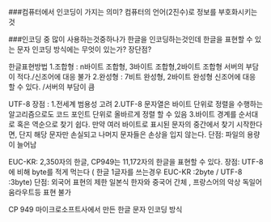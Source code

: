###컴퓨터에서 인코딩이 가지는 의미?
컴퓨터의 언어(2진수)로 정보를 부호화시키는것

###인코딩 중 많이 사용하는것중하나가 한글을 인코딩하는것인데 한글을 표현할 수 있는 문자 인코딩 방식에는 무엇이 있는가?
장단점?

한글표현방법 
1.조합형 : n바이트 조합형, 3바이트 조합형,2바이트 조합형
               서버의 부담이 적다./신조어에 대응 불가
2.완성형 : 7비트 완성형, 2바이트 완성형
                신조어에 대응 할 수 있다. /서버의 부담이 큼


UTF-8
장점 :
1.전세계 범용성 고려
2.UTF-8 문자열은 바이트 단위로 정렬을 수행하는 알고리즘으로도 코드 포인트 단위로 올바르게 정렬 할 수 있음
3.바이트 경계를 순서대로 혹은 역순으로 찾기 쉽다. 만약 여러 바이트로 표시된 문자의 중간에서 찾기 시작한다면, 단지 해당 문자만 손실되고 나머지 문자들은 손상을 입지 않는다.
단점: 파일의 용량이 늘어남

EUC-KR: 2,350자의 한글, CP949는 11,172자의 한글을 표현할 수 있다.
장점: UTF-8에 비해 byte를 적게 먹는다 (
한글 1글자를 쓰는경우
EUC-KR :2byte / UTF-8 :3byte)
단점:  외국어 표현의 제한
일본식 한자와 중국어 간체 , 프랑스어의 악상 독일어 움라우트등 표현 불가

CP 949
마이크로소프트사에서 만든 한글 문자 인코딩 방식
